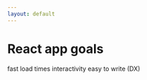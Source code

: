 ```yaml
---
layout: default
---
```


<div px-64>
<h1 class="h1-small mt-6">React app goals</h1>

<v-clicks >
    <IconBullet class="mt-12" icon="icons/blue/clock-10.svg">fast load times</IconBullet>
    <IconBullet icon="icons/blue/repeat.svg">interactivity</IconBullet>
    <IconBullet icon="icons/blue/code.svg">easy to write (DX)</IconBullet>
</v-clicks>
</div>


<FullBackgroundImage img="/images/Slide-THAT-Blank.png">
</FullBackgroundImage>

